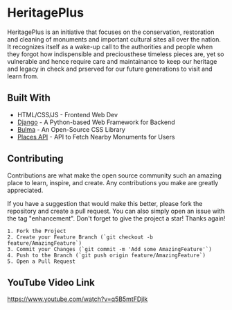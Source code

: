 # HeritagePlus

HeritagePlus is an initiative that focuses on the conservation, restoration and cleaning of monuments and important cultural sites all over the nation. It recognizes itself as a wake-up call to the authorities and people when they forgot how indispensible and preciousthese timeless pieces are, yet so vulnerable and hence require care and maintainance to keep our heritage and legacy in check and prserved for our future generations to visit and learn from.


## Built With

 - HTML/CSS/JS - Frontend Web Dev
 - [Django](https://www.djangoproject.com/) - A Python-based Web Framework for Backend
 - [Bulma](https://bulma.io/) - An Open-Source CSS Library
 - [Places API](https://www.geoapify.com/places-api) - API to Fetch Nearby Monuments for Users


## Contributing

Contributions are what make the open source community such an amazing place to learn, inspire, and create. Any contributions you make are greatly appreciated.

If you have a suggestion that would make this better, please fork the repository and create a pull request. You can also simply open an issue with the tag "enhancement". Don't forget to give the project a star! Thanks again!

    1. Fork the Project
    2. Create your Feature Branch (`git checkout -b feature/AmazingFeature`)
    3. Commit your Changes (`git commit -m 'Add some AmazingFeature'`)
    4. Push to the Branch (`git push origin feature/AmazingFeature`)
    5. Open a Pull Request
    
## YouTube Video Link

https://www.youtube.com/watch?v=q5B5mtFDjlk


